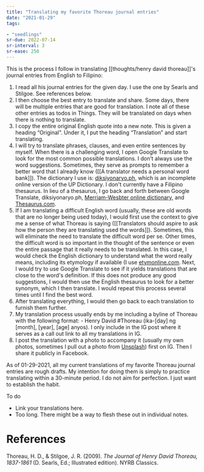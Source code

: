 ```yaml
---
title: "Translating my favorite Thoreau journal entries"
date: "2021-01-29"
tags:

- "seedlings"
sr-due: 2022-07-14
sr-interval: 3
sr-ease: 250
---
```


This is the process I follow in translating [[thoughts/henry david thoreau]]'s journal entries from English to Filipino:

1. I read all his journal entries for the given day. I use the one by Searls and Stilgoe. See references below.
2. I then choose the best entry to translate and share. Some days, there will be multiple entries that are good for translation. I note all of these other entries as todos in Things. They will be translated on days when there is nothing to translate.
3. I copy the entire original English quote into a new note. This is given a heading “Original”. Under it, I put the heading “Translation” and start translating.
4. I will try to translate phrases, clauses, and even entire sentences by myself. When there is a challenging word, I open Google Translate to look for the most common possible translations. I don’t always use the word suggestions. Sometimes, they serve as prompts to remember a better word that I already know ([[A translator needs a personal word bank]]). The dictionary I use is: [diksiyonaryo.ph](http://diksiyonaryo.ph/), which is an incomplete online version of the UP Dictionary. I don't currently have a Filipino thesaurus. In lieu of a thesaurus, I go back and forth between Google Translate, diksiyonaryo.ph, [Merriam-Wesbter online dictionary](https://www.merriam-webster.com/), and [Thesaurus.com](https://www.thesaurus.com/).
5. If I am translating a difficult English word (usually, these are old words that are no longer being used today), I would first use the context to give me a sense of what Thoreau is saying ([[Translators should aspire to ask how the person they are translating used the words]]). Sometimes, this will eliminate the need to translate the difficult word per se. Other times, the difficult word is so important in the thought of the sentence or even the entire passage that it really needs to be translated. In this case, I would check the English dictionary to understand what the word really means, including its etymology if available (I use [etymonline.com](https://www.etymonline.com/). Next, I would try to use Google Translate to see if it yields translations that are close to the word's definition. If this does not produce any good suggestions, I would then use the English thesaurus to look for a better synonym, which I then translate. I would repeat this process several times until I find the best word.
6. After translating everything, I would then go back to each translation to furnish them further.
7. My translation process usually ends by me including a byline of Thoreau with the following format: - Henry David #Thoreau (ika-[day] ng [month], [year], [age] anyos). I only include in the IG post where it serves as a call out link to all my translations in IG.
8. I post the translation with a photo to accompany it (usually my own photos, sometimes I pull out a photo from [Unsplash](https://unsplash.com/)) first on IG. Then I share it publicly in Facebook.

As of 01-29-2021, all my current translations of my favorite Thoreau journal entries are rough drafts. My intention for doing them is simply to practice translating within a 30-minute period. I do not aim for perfection. I just want to establish the habit.

To do

- Link your translations here.
- Too long. There might be a way to flesh these out in individual notes.

# References

Thoreau, H. D., & Stilgoe, J. R. (2009). *The Journal of Henry David Thoreau, 1837-1861* (D. Searls, Ed.; Illustrated edition). NYRB Classics.